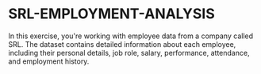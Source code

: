 # SRL-EMPLOYMENT-ANALYSIS
In this exercise, you're working with employee data from a company called SRL. The dataset contains detailed information about each employee, including their personal details, job role, salary, performance, attendance, and employment history.
